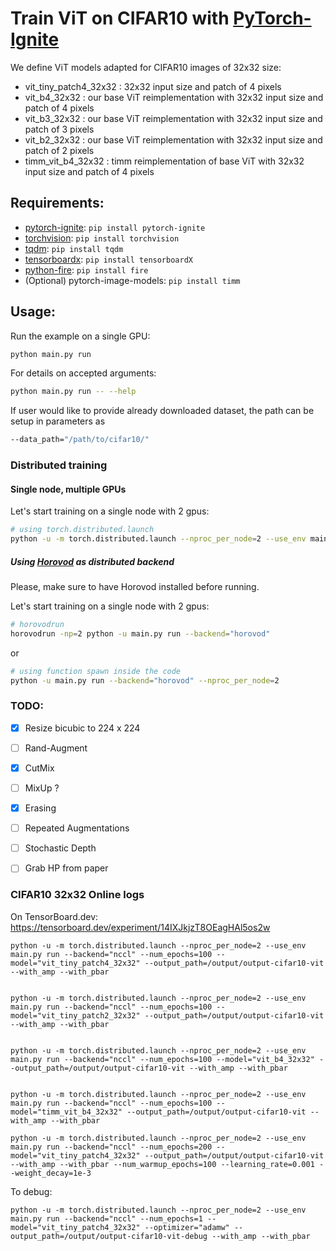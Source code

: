 # Train ViT on CIFAR10 with [PyTorch-Ignite](https://github.com/pytorch/ignite)


We define ViT models adapted for CIFAR10 images of 32x32 size:
- vit_tiny_patch4_32x32 : 32x32 input size and patch of 4 pixels
- vit_b4_32x32 : our base ViT reimplementation with 32x32 input size and patch of 4 pixels
- vit_b3_32x32 : our base ViT reimplementation with 32x32 input size and patch of 3 pixels
- vit_b2_32x32 : our base ViT reimplementation with 32x32 input size and patch of 2 pixels
- timm_vit_b4_32x32 : timm reimplementation of base ViT with 32x32 input size and patch of 4 pixels

## Requirements:

- [pytorch-ignite](https://github.com/pytorch/ignite): `pip install pytorch-ignite`
- [torchvision](https://github.com/pytorch/vision/): `pip install torchvision`
- [tqdm](https://github.com/tqdm/tqdm/): `pip install tqdm`
- [tensorboardx](https://github.com/lanpa/tensorboard-pytorch): `pip install tensorboardX`
- [python-fire](https://github.com/google/python-fire): `pip install fire`
- (Optional) pytorch-image-models: `pip install timm`

## Usage:

Run the example on a single GPU:

```bash
python main.py run
```

For details on accepted arguments:

```bash
python main.py run -- --help
```

If user would like to provide already downloaded dataset, the path can be setup in parameters as

```bash
--data_path="/path/to/cifar10/"
```

### Distributed training

#### Single node, multiple GPUs

Let's start training on a single node with 2 gpus:

```bash
# using torch.distributed.launch
python -u -m torch.distributed.launch --nproc_per_node=2 --use_env main.py run --backend="nccl"
```

##### Using [Horovod](https://horovod.readthedocs.io/en/latest/index.html) as distributed backend

Please, make sure to have Horovod installed before running.

Let's start training on a single node with 2 gpus:

```bash
# horovodrun
horovodrun -np=2 python -u main.py run --backend="horovod"
```

or

```bash
# using function spawn inside the code
python -u main.py run --backend="horovod" --nproc_per_node=2
```

### TODO:

- [X] Resize bicubic to 224 x 224
- [ ] Rand-Augment
- [X] CutMix 
- [ ] MixUp ?
- [X] Erasing
- [ ] Repeated Augmentations
- [ ] Stochastic Depth
- [ ] Grab HP from paper


### CIFAR10 32x32 Online logs

On TensorBoard.dev: https://tensorboard.dev/experiment/14IXJkjzT8OEagHAl5os2w

```
python -u -m torch.distributed.launch --nproc_per_node=2 --use_env main.py run --backend="nccl" --num_epochs=100 --model="vit_tiny_patch4_32x32" --output_path=/output/output-cifar10-vit --with_amp --with_pbar


python -u -m torch.distributed.launch --nproc_per_node=2 --use_env main.py run --backend="nccl" --num_epochs=100 --model="vit_tiny_patch2_32x32" --output_path=/output/output-cifar10-vit --with_amp --with_pbar


python -u -m torch.distributed.launch --nproc_per_node=2 --use_env main.py run --backend="nccl" --num_epochs=100 --model="vit_b4_32x32" --output_path=/output/output-cifar10-vit --with_amp --with_pbar


python -u -m torch.distributed.launch --nproc_per_node=2 --use_env main.py run --backend="nccl" --num_epochs=100 --model="timm_vit_b4_32x32" --output_path=/output/output-cifar10-vit --with_amp --with_pbar
```

```
python -u -m torch.distributed.launch --nproc_per_node=2 --use_env main.py run --backend="nccl" --num_epochs=200 --model="vit_tiny_patch4_32x32" --output_path=/output/output-cifar10-vit --with_amp --with_pbar --num_warmup_epochs=100 --learning_rate=0.001 --weight_decay=1e-3
```

To debug:
```
python -u -m torch.distributed.launch --nproc_per_node=2 --use_env main.py run --backend="nccl" --num_epochs=1 --model="vit_tiny_patch4_32x32" --optimizer="adamw" --output_path=/output/output-cifar10-vit-debug --with_amp --with_pbar
```